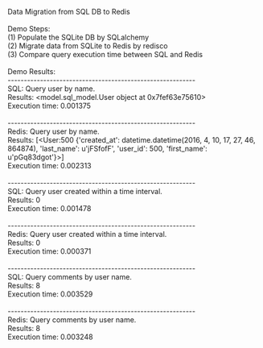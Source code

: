 Data Migration from SQL DB to Redis <br />
<br />
Demo Steps: <br />
(1) Populate the SQLite DB by SQLalchemy <br />
(2) Migrate data from SQLite to Redis by redisco <br />
(3) Compare query execution time between SQL and Redis <br />
<br />
Demo Results: <br />
---------------------------------------------------------- <br />
SQL: Query user by name. <br />
Results: <model.sql_model.User object at 0x7fef63e75610> <br />
Execution time: 0.001375 <br />
<br />
---------------------------------------------------------- <br />
Redis: Query user by name. <br />
Results: [<User:500 {'created_at': datetime.datetime(2016, 4, 10, 17, 27, 46, 864874), 'last_name': u'jFSfofF', 'user_id': 500, 'first_name': u'pGq83dgot'}>] <br />
Execution time: 0.002313 <br />
<br />
---------------------------------------------------------- <br />
SQL: Query user created within a time interval. <br />
Results: 0 <br />
Execution time: 0.001478 <br />
<br />
---------------------------------------------------------- <br />
Redis: Query user created within a time interval. <br />
Results: 0 <br />
Execution time: 0.000371 <br />
<br />
---------------------------------------------------------- <br />
SQL: Query comments by user name. <br />
Results: 8 <br />
Execution time: 0.003529 <br />
<br />
---------------------------------------------------------- <br />
Redis: Query comments by user name. <br />
Results: 8 <br />
Execution time: 0.003248 <br />
